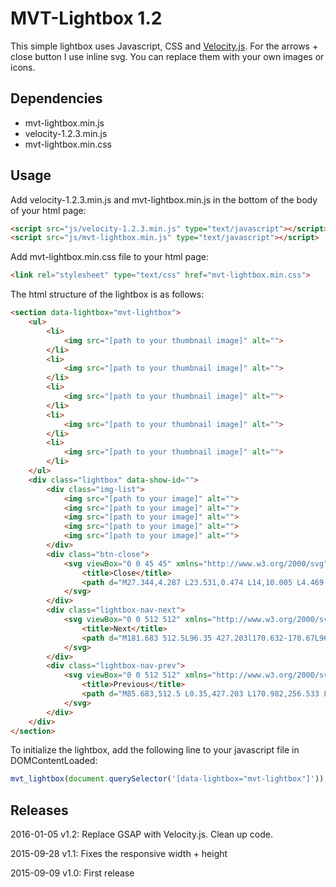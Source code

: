# MVT-Lightbox 1.2

This simple lightbox uses Javascript, CSS and [Velocity.js](http://julian.com/research/velocity/).
For the arrows + close button I use inline svg. You can replace them with your own
images or icons.

## Dependencies

- mvt-lightbox.min.js
- velocity-1.2.3.min.js
- mvt-lightbox.min.css

## Usage

Add velocity-1.2.3.min.js and mvt-lightbox.min.js in the bottom of the body of your html page:
```html
<script src="js/velocity-1.2.3.min.js" type="text/javascript"></script>
<script src="js/mvt-lightbox.min.js" type="text/javascript"></script>
```

Add mvt-lightbox.min.css file to your html page:
```html
<link rel="stylesheet" type="text/css" href="mvt-lightbox.min.css">
```

The html structure of the lightbox is as follows:
```html
<section data-lightbox="mvt-lightbox">
    <ul>
        <li>
            <img src="[path to your thumbnail image]" alt="">
        </li>
        <li>
            <img src="[path to your thumbnail image]" alt="">
        </li>
        <li>
            <img src="[path to your thumbnail image]" alt="">
        </li>
        <li>
            <img src="[path to your thumbnail image]" alt="">
        </li>
        <li>
            <img src="[path to your thumbnail image]" alt="">
        </li>
    </ul>
    <div class="lightbox" data-show-id="">
        <div class="img-list">
            <img src="[path to your image]" alt="">
            <img src="[path to your image]" alt="">
            <img src="[path to your image]" alt="">
            <img src="[path to your image]" alt="">
            <img src="[path to your image]" alt="">
        </div>
        <div class="btn-close">
            <svg viewBox="0 0 45 45" xmlns="http://www.w3.org/2000/svg">
                <title>Close</title>
                <path d="M27.344,4.287 L23.531,0.474 L14,10.005 L4.469,0.474 L0.656,4.287 L10.187,13.818 L0.656,23.349 L4.469,27.162 L14,17.631 L23.531,27.162 L27.344,23.349 L17.813,13.818 L27.344,4.287 Z"></path>
            </svg>
        </div>
        <div class="lightbox-nav-next">
            <svg viewBox="0 0 512 512" xmlns="http://www.w3.org/2000/svg">
                <title>Next</title>
                <path d="M181.683 512.5L96.35 427.203l170.632-170.67L96.352 85.868 181.68.5 437.65 256.534 181.682 512.5z" />
            </svg>
        </div>
        <div class="lightbox-nav-prev">
            <svg viewBox="0 0 512 512" xmlns="http://www.w3.org/2000/svg">
                <title>Previous</title>
                <path d="M85.683,512.5 L0.35,427.203 L170.982,256.533 L0.352,85.868 L85.68,0.5 L341.65,256.534 L85.682,512.5 L85.683,512.5 Z" transform="translate(171.000000, 256.500000) scale(-1, 1) translate(-171.000000, -256.500000) "/>
            </svg>
        </div>
    </div>
</section>
```

To initialize the lightbox, add the following line to your javascript file in DOMContentLoaded:
```js
mvt_lightbox(document.querySelector('[data-lightbox="mvt-lightbox"]'));
```

## Releases
2016-01-05 v1.2: Replace GSAP with Velocity.js. Clean up code.

2015-09-28 v1.1: Fixes the responsive width + height

2015-09-09 v1.0: First release






